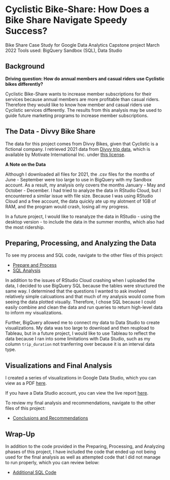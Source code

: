# Cyclistic Bike-Share: How Does a Bike Share Navigate Speedy Success?
Bike Share Case Study for Google Data Analytics Capstone project
March 2022
Tools used: BigQuery Sandbox (SQL), Data Studio

## Background
**Driving question: How do annual members and casual riders use Cyclistic bikes differently?**

Cyclistic Bike-Share wants to increase member subscriptions for their services because annual members are more profitable than casual riders. 
Therefore they would like to know how member and casual riders use Cyclistic services differently. The results from this analysis may be used to guide future 
marketing programs to increase member subscriptions.

## The Data - Divvy Bike Share
The data for this project comes from Divvy Bikes, given that Cyclistic is a fictional company. I retrieved 2021 data from [Divvy trip data](https://divvy-tripdata.s3.amazonaws.com/index.html), which is available by Motivate International Inc. under [this license](https://ride.divvybikes.com/data-license-agreement).

**A Note on the Data**

Although I downloaded all files for 2021, the .csv files for the months of June - September were too large to use in BigQuery with my Sandbox account.
As a result, my analysis only covers the months January - May and October - December. I had tried to analyze the data in RStudio Cloud, but I encountered a similar issue
with file size. Because I was using RStudio Cloud and a free account, the data quickly ate up my alotment of 1GB of RAM, and the program would crash, losing all my progress.

In a future project, I would like to reanalyze the data in RStudio - using the desktop version - to include the data in the summer months, which also had the most ridership.

## Preparing, Processing, and Analyzing the Data
To see my process and SQL code, navigate to the other files of this project:
* [Prepare and Process](https://github.com/gharliquebread/cyclistic-analysis/blob/main/Prepare%20and%20Process.md)
* [SQL Analysis](https://github.com/gharliquebread/cyclistic-analysis/blob/main/SQL%20Analysis.md)

In addition to the issues of RStudio Cloud crashing when I uploaded the data, I decided to use BigQuery SQL because the tables were structured the same way. I determined that the questions I wanted to ask involved relatively simple calcuations and that much of my analysis would come from seeing the data plotted visually. Therefore, I chose SQL because I could easily combine and clean the data and run queries to return high-level data to inform my visualizations.

Further, BigQuery allowed me to connect my data to Data Studio to create visualizations. My data was too large to download and then reupload to Tableau, but in a future project, I would like to use Tableau to reflect the data because I ran into some limitations with Data Studio, such as my column `trip_duration` not tranferring over because it is an interval data type.

## Visualizations and Final Analysis
I created a series of visualizations in Google Data Studio, which you can view as a PDF [here](https://github.com/gharliquebread/cyclistic-analysis/files/8200927/Cyclistic_Bike_Share_Analysis__Capstone_Case_Study.1.pdf).

If you have a Data Studio account, you can view the live report [here](https://datastudio.google.com/reporting/448956ec-d113-4b1b-816f-09b418c1f2fa/page/IVInC).

To review my final analysis and recommendations, navigate to the other files of this project:
* [Conclusions and Recommendations](https://github.com/gharliquebread/cyclistic-analysis/blob/main/Conclusions%20and%20Recommendations.md)

## Wrap-Up
In addition to the code provided in the Preparing, Processing, and Analyzing phases of this project, I have included the code that ended up not being used for the final analysis as well as attempted code that I did not manage to run properly, which you can review below:
* [Additional SQL Code](https://github.com/gharliquebread/cyclistic-analysis/blob/main/Additional%20SQL%20Code.md)
